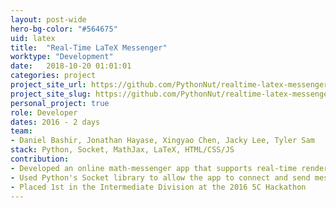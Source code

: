 ```yaml
---
layout: post-wide
hero-bg-color: "#564675"
uid: latex
title:  "Real-Time LaTeX Messenger"
worktype: "Development"
date:   2018-10-20 01:01:01
categories: project
project_site_url: https://github.com/PythonNut/realtime-latex-messenger
project_site_slug: https://github.com/PythonNut/realtime-latex-messenger
personal_project: true
role: Developer
dates: 2016 - 2 days
team:
- Daniel Bashir, Jonathan Hayase, Xingyao Chen, Jacky Lee, Tyler Sam
stack: Python, Socket, MathJax, LaTeX, HTML/CSS/JS
contribution:
- Developed an online math-messenger app that supports real-time rendering of LaTeX with MathJax
- Used Python's Socket library to allow the app to connect and send messages between computers
- Placed 1st in the Intermediate Division at the 2016 5C Hackathon
---
```

